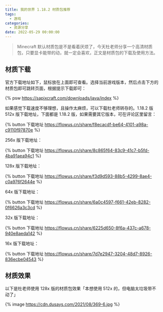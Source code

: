 ```yaml
---
title: 我的世界 1.18.2 材质包推荐
tags:
  - 游戏
categories:
  - 资源分享
date: 2022-05-29 00:00:00
---
```


> Minecraft 默认材质包是不是看着厌烦了，今天杜老师分享一个高清材质包，只要显卡能带的动，就一定会喜欢，正文是材质包的下载及使用方法。

<!-- more -->

## 材质下载

官方下载地址如下，鼠标放在上面即可查看。选择当前游戏版本，然后点击下方的材质包即可跳转页面，根据提示下载即可：

{% psw https://sapixcraft.com/downloads/java/index %}

如果感觉下载速度不够理想，且操作太麻烦，可以下载杜老师转存的。1.18.2 版 512x 版下载地址，下面都是 1.18.2 版，如果需要其它版本，可在评论区里留言：

{% button 下载地址 https://flowus.cn/share/f8ecacdf-be64-4101-a98a-c9110f97870e %}

256x 版下载地址：

{% button 下载地址 https://flowus.cn/share/8c865f64-83c9-41c7-b5fd-4ba91aea94c1 %}

128x 版下载地址：

{% button 下载地址 https://flowus.cn/share/f3d9d593-88b5-4299-8ae4-c0a976f2644e %}

64x 版下载地址：

{% button 下载地址 https://flowus.cn/share/6a0c4597-f661-42eb-8282-0f6626a3c3cd %}

32x 版下载地址：

{% button 下载地址 https://flowus.cn/share/6225d650-8f6a-437c-a678-940e8aeda142 %}

16x 版下载地址：

{% button 下载地址 https://flowus.cn/share/7d7e2947-3204-48d7-8926-836ecbe04543 %}

## 材质效果

以下是杜老师使用 128x 版的材质包效果「本想使用 512x 的，但电脑太垃圾带不动了」

{% image https://cdn.dusays.com/2021/08/369-6.jpg %}
